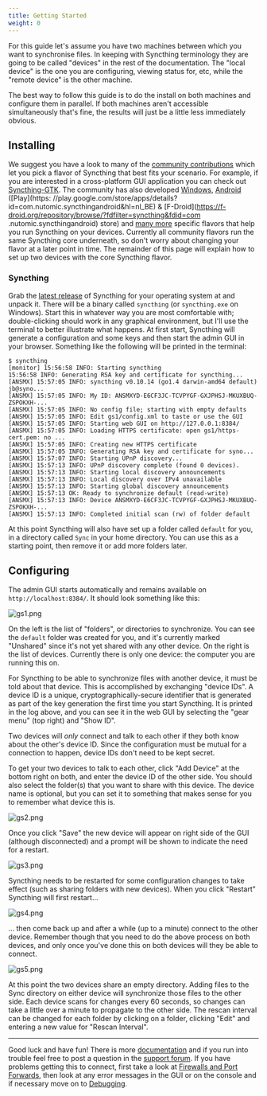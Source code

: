 ```yaml
---
title: Getting Started
weight: 0
---
```


For this guide let's assume you have two machines between which you want to
synchronise files. In keeping with Syncthing terminology they are going to be
called "devices" in the rest of the documentation. The "local device" is the
one you are configuring, viewing status for, etc, while the "remote device" is
the other machine.

The best way to follow this guide is to do the install on both machines and
configure them in parallel. If both machines aren't accessible simultaneously
that's fine, the results will just be a little less immediately obvious.

## Installing

We suggest you have a look to many of the [community
contributions](http://docs.syncthing.net/users/contrib.html) which let you
pick a flavor of Syncthing that best fits your scenario. For example, if you
are interested in a cross-platform GUI application you can check out
[Syncthing-GTK](https://github.com/syncthing/syncthing-gtk). The community has
also developed
[Windows](http://docs.syncthing.net/users/contrib.html#windows),
[Android](http://docs.syncthing.net/users/contrib.html#android) ([Play](https:
//play.google.com/store/apps/details?id=com.nutomic.syncthingandroid&hl=nl_BE)
& [F-Droid](https://f-droid.org/repository/browse/?fdfilter=syncthing&fdid=com
.nutomic.syncthingandroid) store) and [many
more](http://docs.syncthing.net/users/contrib.html) specific flavors that help
you run Syncthing on your devices. Currently all community flavors run the
same Syncthing core underneath, so don't worry about changing your flavor at a
later point in time. The remainder of this page will explain how to set up two
devices with the core Syncthing flavor.

### Syncthing

Grab the [latest
release](https://github.com/syncthing/syncthing/releases/latest) of Syncthing
for your operating system at  and unpack it. There will be a binary called
`syncthing` (or `syncthing.exe` on Windows). Start this in whatever way you
are most comfortable with; double-clicking should work in any graphical
environment, but I'll use the terminal to better illustrate what happens. At
first start, Syncthing will generate a configuration and some keys and then
start the admin GUI in your browser. Something like the following will be
printed in the terminal:

```
$ syncthing
[monitor] 15:56:58 INFO: Starting syncthing
15:56:58 INFO: Generating RSA key and certificate for syncthing...
[ANSMX] 15:57:05 INFO: syncthing v0.10.14 (go1.4 darwin-amd64 default) jb@syno...
[ANSMX] 15:57:05 INFO: My ID: ANSMXYD-E6CF3JC-TCVPYGF-GXJPHSJ-MKUXBUQ-ZSPOKXH-...
[ANSMX] 15:57:05 INFO: No config file; starting with empty defaults
[ANSMX] 15:57:05 INFO: Edit gs1/config.xml to taste or use the GUI
[ANSMX] 15:57:05 INFO: Starting web GUI on http://127.0.0.1:8384/
[ANSMX] 15:57:05 INFO: Loading HTTPS certificate: open gs1/https-cert.pem: no ...
[ANSMX] 15:57:05 INFO: Creating new HTTPS certificate
[ANSMX] 15:57:05 INFO: Generating RSA key and certificate for syno...
[ANSMX] 15:57:07 INFO: Starting UPnP discovery...
[ANSMX] 15:57:13 INFO: UPnP discovery complete (found 0 devices).
[ANSMX] 15:57:13 INFO: Starting local discovery announcements
[ANSMX] 15:57:13 INFO: Local discovery over IPv4 unavailable
[ANSMX] 15:57:13 INFO: Starting global discovery announcements
[ANSMX] 15:57:13 OK: Ready to synchronize default (read-write)
[ANSMX] 15:57:13 INFO: Device ANSMXYD-E6CF3JC-TCVPYGF-GXJPHSJ-MKUXBUQ-ZSPOKXH-...
[ANSMX] 15:57:13 INFO: Completed initial scan (rw) of folder default
```

At this point Syncthing will also have set up a folder called `default` for
you, in a directory called `Sync` in your home directory. You can use this as
a starting point, then remove it or add more folders later.

## Configuring

The admin GUI starts automatically and remains available on
`http://localhost:8384/`. It should look something like this:

![gs1.png](gs1.png)

On the left is the list of "folders", or directories to synchronize. You can
see the `default` folder was created for you, and it's currently marked
"Unshared" since it's not yet shared with any other device. On the right is
the list of devices. Currently there is only one device: the computer you are
running this on.

For Syncthing to be able to synchronize files with another device, it must be
told about that device. This is accomplished by exchanging "device IDs". A
device ID is a unique, cryptographically-secure identifier that is generated
as part of the key generation the first time you start Syncthing. It is
printed in the log above, and you can see it in the web GUI by selecting the
"gear menu" (top right) and "Show ID".

Two devices will *only* connect and talk to each other if they both know about
the other's device ID. Since the configuration must be mutual for a connection
to happen, device IDs don't need to be kept secret.

To get your two devices to talk to each other, click "Add Device" at the
bottom right on both, and enter the device ID of the other side. You should
also select the folder(s) that you want to share with this device. The device
name is optional, but you can set it to something that makes sense for you to
remember what device this is.

![gs2.png](gs2.png)

Once you click "Save" the new device will appear on right side of the GUI
(although disconnected) and a prompt will be shown to indicate the need for a
restart.

![gs3.png](gs3.png)

Syncthing needs to be restarted for some configuration changes to take effect
(such as sharing folders with new devices). When you click "Restart" Syncthing
will first restart&hellip;

![gs4.png](gs4.png)

&hellip; then come back up and after a while (up to a minute) connect to the
other device. Remember though that you need to do the above process on both
devices, and only once you've done this on both devices will they be able to
connect.

![gs5.png](gs5.png)

At this point the two devices share an empty directory. Adding files to the
Sync directory on either device will synchronize those files to the other
side. Each device scans for changes every 60 seconds, so changes can take a
little over a minute to propagate to the other side. The rescan interval can
be changed for each folder by clicking on a folder, clicking "Edit" and
entering a new value for "Rescan Interval".

---

Good luck and have fun! There is more
[documentation](http://docs.syncthing.net/) and if you run into trouble feel
free to post a question in the [support
forum](http://forum.syncthing.net/category/support). If you have problems
getting this to connect, first take a look at [Firewalls and Port
Forwards](http://docs.syncthing.net/users/firewalls.html), then look at any
error messages in the GUI or on the console and if necessary move on to
[Debugging](http://docs.syncthing.net/dev/debugging.html).
